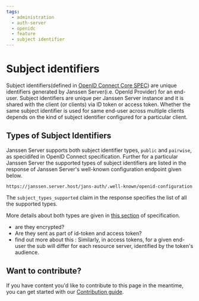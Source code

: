 ```yaml
---
tags:
  - administration
  - auth-server
  - openidc
  - feature
  - subject identifier
---
```


# Subject identifiers

Subject identifiers(defined in [OpenID Connect Core SPEC](https://openid.net/specs/openid-connect-core-1_0.html#Terminology)) are unique identifiers generated by Janssen Server(i.e. OpenId Provider) for an end-user. Subject identifiers are unique per Janssen Server instance and it is shared with the client (or clients) via ID token or access token. Whether the same subject identifier is used for same end-user across multiple clients depends on the kind of subject identifier configured for a particular client.

## Types of Subject Identifiers

Janssen Server supports both subject identifier types, `public` and `pairwise`, as specidifed in OpenID Connect specification. Further for a particular Janssen Server the supported types of subject identifiers are listed in the response of Janssen Server's well-known configuration endpoint given below.

```
https://janssen.server.host/jans-auth/.well-known/openid-configuration
```

The `subject_types_supported` claim in the response specifies the list of all the supported types. 

More details about both types are given in [this section](https://openid.net/specs/openid-connect-core-1_0.html#SubjectIDTypes) of specification.

- are they encrypted?
- Are they sent as part of id-token and access token?
- find out more about this : Similarly, in access tokens, for a given end-user the sub will differ for each resource server, identified by the token's audience.

## Want to contribute?

If you have content you'd like to contribute to this page in the meantime, you can get started with our [Contribution guide](https://docs.jans.io/head/CONTRIBUTING/).
